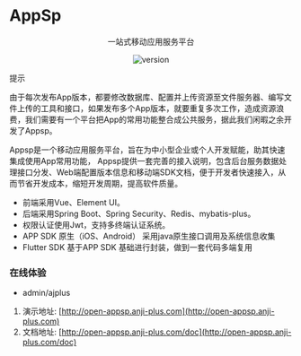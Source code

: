 # AppSp
<div align="center">
<p align="center">一站式移动应用服务平台</p>

![version](http://open-appsp.anji-plus.com/doc/assets/img/appversion.8abd6758.svg)

</div>

<div class="custom-block tip"><p class="custom-block-title">提示</p> <p>由于每次发布App版本，都要修改数据库、配置并上传资源至文件服务器、编写文件上传的工具和接口，如果发布多个App版本，就要重复多次工作，造成资源浪费，我们需要有一个平台把App的常用功能整合成公共服务，据此我们闲暇之余开发了Appsp。</p></div>

  Appsp是一个移动应用服务平台，旨在为中小型企业或个人开发赋能，助其快速集成使用App常用功能，
  Appsp提供一套完善的接入说明，包含后台服务数据处理接口分发、Web端配置版本信息和移动端SDK文档，便于开发者快速接入，从而节省开发成本，缩短开发周期，提高软件质量。


* 前端采用Vue、Element UI。
* 后端采用Spring Boot、Spring Security、Redis、mybatis-plus。
* 权限认证使用Jwt，支持多终端认证系统。
* APP SDK 原生（iOS、Android） 采用java原生接口调用及系统信息收集
* Flutter SDK 基于APP SDK 基础进行封装，做到一套代码多端复用

### 在线体验
- admin/ajplus

1. 演示地址: [http://open-appsp.anji-plus.com](http://open-appsp.anji-plus.com)
2. 文档地址: [http://open-appsp.anji-plus.com/doc](http://open-appsp.anji-plus.com/doc)
